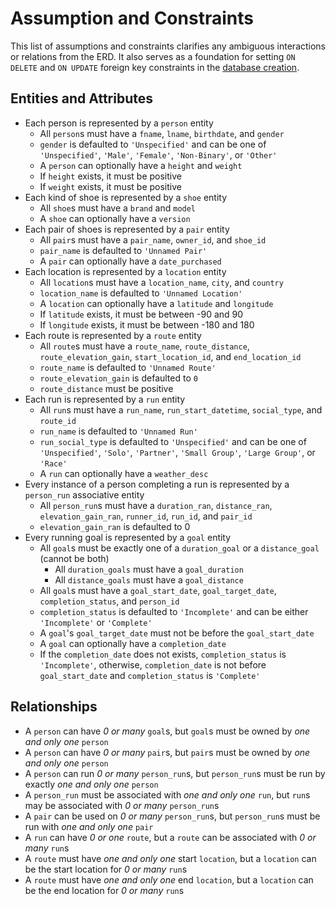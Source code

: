 # Assumption and Constraints
This list of assumptions and constraints clarifies any ambiguous interactions or relations from the ERD. It also serves as a foundation for setting `ON DELETE` and `ON UPDATE` foreign key constraints in the [database creation](../physical-schema/create_db.sql).

## Entities and Attributes
- Each person is represented by a `person` entity
    - All `person`s must have a `fname`, `lname`, `birthdate`, and `gender`
    - `gender` is defaulted to `'Unspecified'` and can be one of `'Unspecified'`, `'Male'`, `'Female'`, `'Non-Binary'`, or `'Other'`
    - A `person` can optionally have a `height` and `weight`
    - If `height` exists, it must be positive
    - If `weight` exists, it must be positive
- Each kind of shoe is represented by a `shoe` entity
    - All `shoe`s must have a `brand` and `model`
    - A `shoe` can optionally have a `version`
- Each pair of shoes is represented by a `pair` entity
    - All `pair`s must have a `pair_name`, `owner_id`, and `shoe_id`
    - `pair_name` is defaulted to `'Unnamed Pair'`
    - A `pair` can optionally have a `date_purchased`
- Each location is represented by a `location` entity
    - All `location`s must have a `location_name`, `city`, and `country`
    - `location_name` is defaulted to `'Unnamed Location'`
    - A `location` can optionally have a `latitude` and `longitude`
    - If `latitude` exists, it must be between -90 and 90
    - If `longitude` exists, it must be between -180 and 180
- Each route is represented by a `route` entity
    - All `route`s must have a `route_name`, `route_distance`, `route_elevation_gain`, `start_location_id`, and `end_location_id`
    - `route_name` is defaulted to `'Unnamed Route'`
    - `route_elevation_gain` is defaulted to `0`
    - `route_distance` must be positive
- Each run is represented by a `run` entity
    - All `run`s must have a `run_name`, `run_start_datetime`, `social_type`, and `route_id`
    - `run_name` is defaulted to `'Unnamed Run'`
    - `run_social_type` is defaulted to `'Unspecified'` and can be one of `'Unspecified'`, `'Solo'`, `'Partner'`, `'Small Group'`, `'Large Group'`, or `'Race'`
    - A `run` can optionally have a `weather_desc`
- Every instance of a person completing a run is represented by a `person_run` associative entity
    - All `person_run`s must have a `duration_ran`, `distance_ran`, `elevation_gain_ran`, `runner_id`, `run_id`, and `pair_id`
    - `elevation_gain_ran` is defaulted to 0
- Every running goal is represented by a `goal` entity
    - All `goal`s must be exactly one of a `duration_goal` or a `distance_goal` (cannot be both)
        - All `duration_goals` must have a `goal_duration`
        - All `distance_goals` must have a `goal_distance`
    - All `goal`s must have a `goal_start_date`, `goal_target_date`, `completion_status`, and `person_id`
    - `completion_status` is defaulted to `'Incomplete'` and can be either `'Incomplete'` or `'Complete'`
    - A `goal`'s `goal_target_date` must not be before the `goal_start_date`
    - A `goal` can optionally have a `completion_date`
    - If the `completion_date` does not exists, `completion_status` is `'Incomplete'`, otherwise, `completion_date` is not before `goal_start_date` and `completion_status` is `'Complete'`

## Relationships
- A `person` can have *0 or many* `goal`s, but `goal`s must be owned by *one and only one* `person`
- A `person` can have *0 or many* `pair`s, but `pair`s must be owned by *one and only one* `person`
- A `person` can run *0 or many* `person_run`s, but `person_run`s must be run by exactly *one and only one* `person`
- A `person_run` must be associated with *one and only one* `run`, but `run`s may be associated with *0 or many* `person_run`s
- A `pair` can be used on *0 or many* `person_run`s, but `person_run`s must be run with *one and only one* `pair`
- A `run` can have *0 or one* `route`, but a `route` can be associated with *0 or many* `run`s
- A `route` must have *one and only one* start `location`, but a `location` can be the start location for *0 or many* `run`s
- A `route` must have *one and only one* end `location`, but a `location` can be the end location for *0 or many* `run`s
